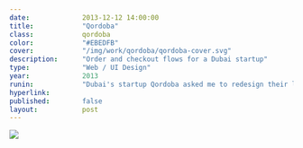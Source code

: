 ```yaml
---
date:             2013-12-12 14:00:00
title:            "Qordoba"
class:            qordoba
color:            "#EBEDFB"
cover:            "/img/work/qordoba/qordoba-cover.svg"
description:      "Order and checkout flows for a Dubai startup"
type:             "Web / UI Design"
year:             2013
runin:            "Dubai's startup Qordoba asked me to redesign their localization order/checkout form. Our goal was to make it easier for Qordoba's customers to order in custom localization work while keeping an eye on how much it will cost them. We added a few mechanics to lower time and budget according to the customer's needs."
hyperlink:        
published:        false
layout:           post
---
```


<img class="post-content-screen desktop" src="{{ site.baseurl }}/img/work/qordoba/qordoba-checkout.png" />
